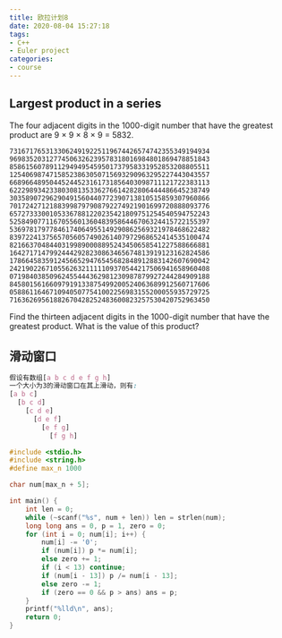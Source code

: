 ```yaml
---
title: 欧拉计划8
date: 2020-08-04 15:27:18
tags:
- C++
- Euler project
categories:
- course
---
```






## **Largest product in a series**

The four adjacent digits in the 1000-digit number that have the greatest product are 9 × 9 × 8 × 9 = 5832.

```
73167176531330624919225119674426574742355349194934 96983520312774506326239578318016984801869478851843 85861560789112949495459501737958331952853208805511 12540698747158523863050715693290963295227443043557 66896648950445244523161731856403098711121722383113 62229893423380308135336276614282806444486645238749 30358907296290491560440772390713810515859307960866 70172427121883998797908792274921901699720888093776 65727333001053367881220235421809751254540594752243 52584907711670556013604839586446706324415722155397 53697817977846174064955149290862569321978468622482 83972241375657056057490261407972968652414535100474 82166370484403199890008895243450658541227588666881 16427171479924442928230863465674813919123162824586 17866458359124566529476545682848912883142607690042 24219022671055626321111109370544217506941658960408 07198403850962455444362981230987879927244284909188 84580156166097919133875499200524063689912560717606 05886116467109405077541002256983155200055935729725 71636269561882670428252483600823257530420752963450
```



Find the thirteen adjacent digits in the 1000-digit number that have the greatest product. What is the value of this product?



## 滑动窗口

```css
假设有数组[a b c d e f g h]
一个大小为3的滑动窗口在其上滑动，则有:
[a b c]
  [b c d]
    [c d e]
      [d e f]
        [e f g]
          [f g h]
```



```c++
#include <stdio.h>
#include <string.h>
#define max_n 1000

char num[max_n + 5];

int main() {
    int len = 0;
    while (~scanf("%s", num + len)) len = strlen(num);
    long long ans = 0, p = 1, zero = 0;
    for (int i = 0; num[i]; i++) {
        num[i] -= '0';
        if (num[i]) p *= num[i];
        else zero += 1;
        if (i < 13) continue;
        if (num[i - 13]) p /= num[i - 13];
        else zero -= 1;
        if (zero == 0 && p > ans) ans = p;
    }
    printf("%lld\n", ans);
    return 0;
}
```

